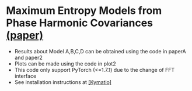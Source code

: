 Maximum Entropy Models from Phase Harmonic Covariances [(paper)](https://arxiv.org/abs/1911.10017)
======================================

* Results about Model A,B,C,D can be obtained using the code in paperA and paper2
* Plots can be made using the code in plot2
* This code only support PyTorch (<=1.7.1) due to the change of FFT interface
* See installation instructions at [[Kymatio]](https://github.com/kymatio/)
